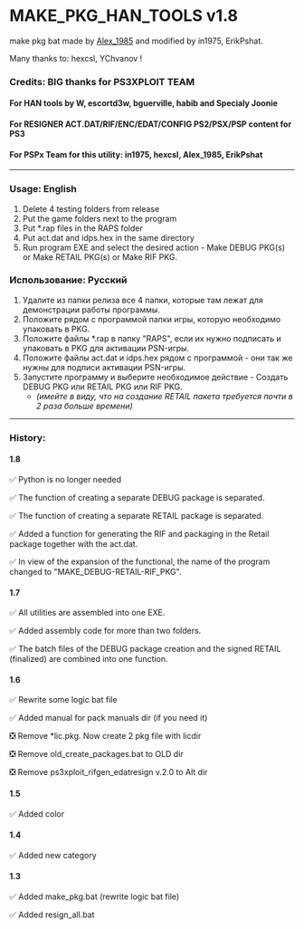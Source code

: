 # MAKE_PKG_HAN_TOOLS v1.8
make pkg bat made by [Alex_1985](http://www.pspx.ru/forum/member.php?u=458658) and modified by in1975, ErikPshat.

Many thanks to: hexcsl, YChvanov !

###  Credits:               BIG thanks for PS3XPLOIT TEAM
#### For HAN tools by W, escortd3w, bguerville, habib and Specialy Joonie
#### For RESIGNER ACT.DAT/RIF/ENC/EDAT/CONFIG PS2/PSX/PSP content for PS3
#### For PSPx Team for this utility: in1975, hexcsl, Alex_1985, ErikPshat
--------------------------------------------------------------------

### Usage: English
1. Delete 4 testing folders from release 
2. Put the game folders next to the program 
3. Put *.rap files in the RAPS folder
4. Put act.dat and idps.hex in the same directory
5. Run program EXE and select the desired action - Make DEBUG PKG(s) or Make RETAIL PKG(s) or Make RIF PKG.

### Использование: Русский
1. Удалите из папки релиза все 4 папки, которые там лежат для демонстрации работы программы.
2. Положите рядом с программой папки игры, которую необходимо упаковать в PKG.
3. Положите файлы *.rap в папку "RAPS", если их нужно подписать и упаковать в PKG для активации PSN-игры.
4. Положите файлы act.dat и idps.hex рядом с программой - они так же нужны для подписи активации PSN-игры.
5. Запустите программу и выберите необходимое действие - Создать DEBUG PKG или RETAIL PKG или RIF PKG.
   - _(имейте в виду, что на создание RETAIL пакета требуется почти в 2 раза больше времени)_
--------------------------------------------------------------------
	
### History:
#### 1.8
:white_check_mark: Python is no longer needed

:white_check_mark: The function of creating a separate DEBUG package is separated.

:white_check_mark: The function of creating a separate RETAIL package is separated.

:white_check_mark: Added a function for generating the RIF and packaging in the Retail package together with the act.dat.

:white_check_mark: In view of the expansion of the functional, the name of the program changed to "MAKE_DEBUG-RETAIL-RIF_PKG".

#### 1.7
:white_check_mark: All utilities are assembled into one EXE.

:white_check_mark: Added assembly code for more than two folders.

:white_check_mark: The batch files of the DEBUG package creation and the signed RETAIL (finalized) are combined into one function.

#### 1.6
:white_check_mark: Rewrite some logic bat file

:white_check_mark: Added manual for pack manuals dir (if you need it)

:negative_squared_cross_mark: Remove *lic.pkg. Now create 2 pkg file with licdir

:negative_squared_cross_mark: Remove old_create_packages.bat to OLD dir

:negative_squared_cross_mark: Remove ps3xploit_rifgen_edatresign v.2.0 to Alt dir

#### 1.5
:white_check_mark: Added color

#### 1.4
:white_check_mark: Added new category

#### 1.3
:white_check_mark: Added make_pkg.bat (rewrite logic bat file)

:white_check_mark: Added resign_all.bat 
